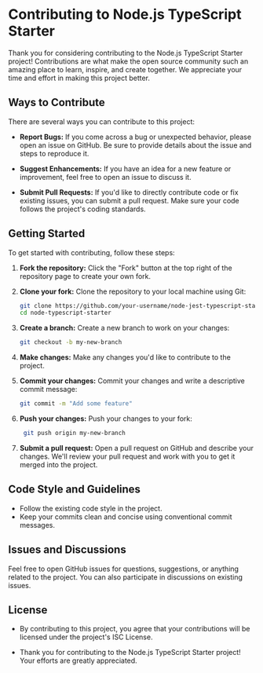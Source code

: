 # Contributing to Node.js TypeScript Starter

Thank you for considering contributing to the Node.js TypeScript Starter project! Contributions are what make the open source community such an amazing place to learn, inspire, and create together. We appreciate your time and effort in making this project better.

## Ways to Contribute

There are several ways you can contribute to this project:

- **Report Bugs:** If you come across a bug or unexpected behavior, please open an issue on GitHub. Be sure to provide details about the issue and steps to reproduce it.

- **Suggest Enhancements:** If you have an idea for a new feature or improvement, feel free to open an issue to discuss it.

- **Submit Pull Requests:** If you'd like to directly contribute code or fix existing issues, you can submit a pull request. Make sure your code follows the project's coding standards.

## Getting Started

To get started with contributing, follow these steps:

1. **Fork the repository:** Click the "Fork" button at the top right of the repository page to create your own fork.

2. **Clone your fork:** Clone the repository to your local machine using Git:

   ```bash
   git clone https://github.com/your-username/node-jest-typescript-starter.git
   cd node-typescript-starter

3. **Create a branch:** Create a new branch to work on your changes:

   ```bash
   git checkout -b my-new-branch

4. **Make changes:** Make any changes you'd like to contribute to the project.

5. **Commit your changes:** Commit your changes and write a descriptive commit message:

   ```bash
   git commit -m "Add some feature"
   ```

6. **Push your changes:** Push your changes to your fork:

   ```bash
    git push origin my-new-branch
    ```

7. **Submit a pull request:** Open a pull request on GitHub and describe your changes. We'll review your pull request and work with you to get it merged into the project.

## Code Style and Guidelines

- Follow the existing code style in the project.
- Keep your commits clean and concise using conventional commit messages.

## Issues and Discussions

Feel free to open GitHub issues for questions, suggestions, or anything related to the project. You can also participate in discussions on existing issues.

## License

- By contributing to this project, you agree that your contributions will be licensed under the project's ISC License.

- Thank you for contributing to the Node.js TypeScript Starter project! Your efforts are greatly appreciated.
